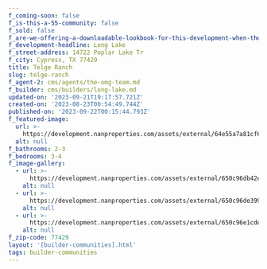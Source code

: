 ```yaml
---
f_coming-soon: false
f_is-this-a-55-community: false
f_sold: false
f_are-we-offering-a-downloadable-lookbook-for-this-development-when-they-submit-their-contact-info: false
f_development-headline: Long Lake
f_street-address: 14722 Poplar Lake Tr
f_city: Cypress, TX 77429
title: Telge Ranch
slug: telge-ranch
f_agent-2: cms/agents/the-omg-team.md
f_builder: cms/builders/long-lake.md
updated-on: '2023-09-21T19:17:57.721Z'
created-on: '2023-08-23T00:54:49.744Z'
published-on: '2023-09-22T00:15:44.793Z'
f_featured-image:
  url: >-
    https://development.nanproperties.com/assets/external/64e55a7a81cf69f3b4b74770_new-homes-community-telge-ranch.webp
  alt: null
f_bathrooms: 2-3
f_bedrooms: 3-4
f_image-gallery:
  - url: >-
      https://development.nanproperties.com/assets/external/650c96db42e26cc8d2c57089_3-web-or-mls-dsc08839-edit201.jpg
    alt: null
  - url: >-
      https://development.nanproperties.com/assets/external/650c96de3991e44f49f207df_2-web-or-mls-dsc08819-edit201.jpg
    alt: null
  - url: >-
      https://development.nanproperties.com/assets/external/650c96e1cdea6eaaa5cdcfb9_1-web-or-mls-dsc08799-edit201.jpg
    alt: null
f_zip-code: 77429
layout: '[builder-communities].html'
tags: builder-communities
---
```



